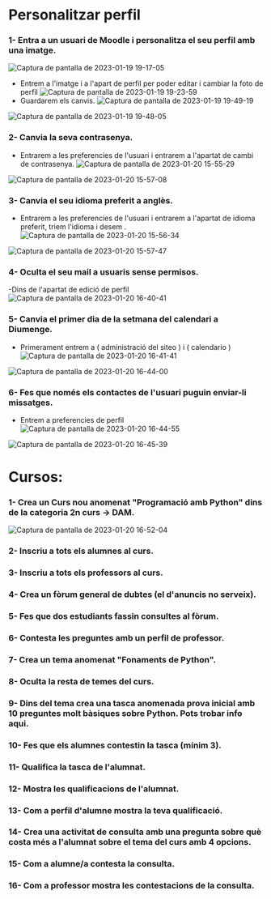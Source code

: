 # Personalitzar perfil

### 1- Entra a un usuari de Moodle i personalitza el seu perfil amb una imatge.
![Captura de pantalla de 2023-01-19 19-17-05](https://user-images.githubusercontent.com/114423044/213527321-cb7a3755-59dd-4703-b58c-322abc94df43.png)

- Entrem a l'imatge i a l'apart de perfil per poder editar i cambiar la foto de perfil 
![Captura de pantalla de 2023-01-19 19-23-59](https://user-images.githubusercontent.com/114423044/213528728-67ff0ff0-fbfd-44d4-855a-e7ac4b141e01.png)
 - Guardarem els canvis.
![Captura de pantalla de 2023-01-19 19-49-19](https://user-images.githubusercontent.com/114423044/213533646-d2ec2150-5e0c-4828-a20d-7954f2b317f9.png)

![Captura de pantalla de 2023-01-19 19-48-05](https://user-images.githubusercontent.com/114423044/213533371-0d9ff4ab-58d2-455b-af54-e1bae0f74683.png)



### 2- Canvia la seva contrasenya.
- Entrarem a les preferencies de l'usuari i entrarem a l'apartat de cambi de contrasenya.
![Captura de pantalla de 2023-01-20 15-55-29](https://user-images.githubusercontent.com/114423044/213729020-1633716f-425a-4f2f-933f-4004cf8fe75e.png)

![Captura de pantalla de 2023-01-20 15-57-08](https://user-images.githubusercontent.com/114423044/213729241-40b6a04c-7c1a-4376-9bca-5a2282ff03e3.png)

### 3- Canvia el seu idioma preferit a anglès.
- Entrarem a les preferencies de l'usuari i entrarem a l'apartat de idioma preferit, triem l'idioma i desem .
![Captura de pantalla de 2023-01-20 15-56-34](https://user-images.githubusercontent.com/114423044/213729134-5c825fcd-ce28-4117-923b-4d9866958c02.png)

![Captura de pantalla de 2023-01-20 15-57-47](https://user-images.githubusercontent.com/114423044/213729371-4ac4f69e-b7a9-45ea-b394-71814b20b4a9.png)


### 4- Oculta el seu mail a usuaris sense permisos.
-Dins de l'apartat de edició de perfil 
![Captura de pantalla de 2023-01-20 16-40-41](https://user-images.githubusercontent.com/114423044/213741407-ad30495c-cdb5-428f-aa05-8d2f6b837902.png)

### 5- Canvia el primer dia de la setmana del calendari a Diumenge.
- Primerament entrem a ( administració del siteo ) i ( calendario )
![Captura de pantalla de 2023-01-20 16-41-41](https://user-images.githubusercontent.com/114423044/213741588-39164747-3002-437c-a1d5-818985eee4ee.png)

![Captura de pantalla de 2023-01-20 16-44-00](https://user-images.githubusercontent.com/114423044/213742076-a06bf4c4-d261-4977-9dfc-2be5115f6c31.png)



### 6- Fes que només els contactes de l'usuari puguin enviar-li missatges.
- Entrem a preferencies de perfil 
![Captura de pantalla de 2023-01-20 16-44-55](https://user-images.githubusercontent.com/114423044/213742307-7ca1b618-99f4-4d64-be15-ef1f1b197bb6.png)

![Captura de pantalla de 2023-01-20 16-45-39](https://user-images.githubusercontent.com/114423044/213742440-0e225a3e-1419-420d-8a67-60246bd058fa.png)


# Cursos:

### 1- Crea un Curs nou anomenat "Programació amb Python" dins de la categoria 2n curs -> DAM.
![Captura de pantalla de 2023-01-20 16-52-04](https://user-images.githubusercontent.com/114423044/213743830-82145214-f4c5-4d7b-9d51-a979b28325ff.png)


### 2- Inscriu a tots els alumnes al curs.

### 3- Inscriu a tots els professors al curs.

### 4- Crea un fòrum general de dubtes (el d'anuncis no serveix).

### 5- Fes que dos estudiants fassin consultes al fòrum.

### 6- Contesta les preguntes amb un perfil de professor.

### 7- Crea un tema anomenat "Fonaments de Python".

### 8- Oculta la resta de temes del curs.

### 9- Dins del tema crea una tasca anomenada prova inicial amb 10 preguntes molt bàsiques sobre Python. Pots trobar info aqui.

### 10- Fes que els alumnes contestin la tasca (mínim 3).

### 11- Qualifica la tasca de l'alumnat.

### 12- Mostra les qualificacions de l'alumnat.

### 13- Com a perfil d'alumne mostra la teva qualificació.

### 14- Crea una activitat de consulta amb una pregunta sobre què costa més a l'alumnat sobre el tema del curs amb 4 opcions.

### 15- Com a alumne/a contesta la consulta.

### 16- Com a professor mostra les contestacions de la consulta.


